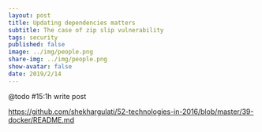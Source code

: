 ```yaml
---
layout: post
title: Updating dependencies matters
subtitle: The case of zip slip vulnerability
tags: security
published: false
image: ../img/people.png
share-img: ../img/people.png
show-avatar: false
date: 2019/2/14
---
```


@todo #15:1h write post

https://github.com/shekhargulati/52-technologies-in-2016/blob/master/39-docker/README.md